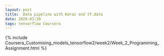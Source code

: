 ```yaml
---
layout: post
title:  Data pipeline with Keras and tf.data
date: 2020-03-20 
tags: tensorflow Coursera
---
```

{% include Coursera_Customising_models_tensorflow2/week2/Week_2_Programming_Assignment.html %}

